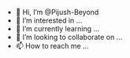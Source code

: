 - 👋 Hi, I’m @Pijush-Beyond
- 👀 I’m interested in ...
- 🌱 I’m currently learning ...
- 💞️ I’m looking to collaborate on ...
- 📫 How to reach me ...

<!---
Pijush-Beyond/Pijush-Beyond is a ✨ special ✨ repository because its `README.md` (this file) appears on your GitHub profile.
You can click the Preview link to take a look at your changes.
--->
